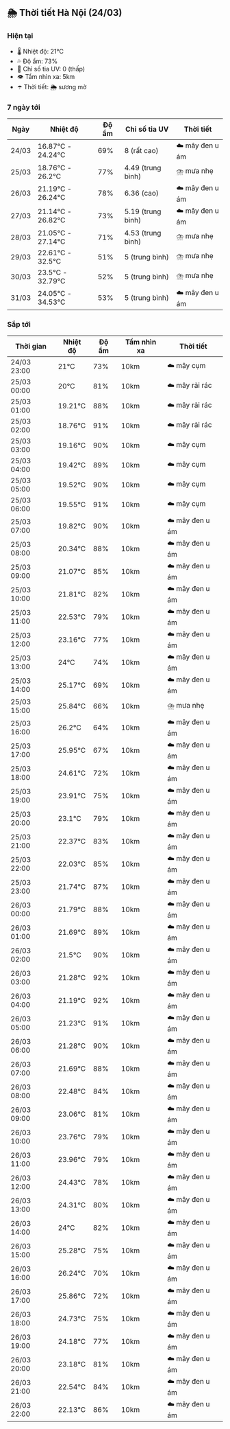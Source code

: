 ## 🌦️ Thời tiết Hà Nội (24/03)

### Hiện tại

- 🌡️ Nhiệt độ: 21℃
- 💦 Độ ẩm: 73%
- 🌟 Chỉ số tia UV: 0 (thấp)
- 👁️ Tầm nhìn xa: 5km
- ☂️ Thời tiết: 🌦️ sương mờ

### 7 ngày tới

| Ngày | Nhiệt độ | Độ ẩm | Chỉ số tia UV | Thời tiết |
| --- | --- | --- | --- | --- |
| 24/03 | 16.87℃ - 24.24℃ | 69% | 8 (rất cao) | ☁️ mây đen u ám |
| 25/03 | 18.76℃ - 26.2℃ | 77% | 4.49 (trung bình) | ⛈️ mưa nhẹ |
| 26/03 | 21.19℃ - 26.24℃ | 78% | 6.36 (cao) | ☁️ mây đen u ám |
| 27/03 | 21.14℃ - 26.82℃ | 73% | 5.19 (trung bình) | ☁️ mây đen u ám |
| 28/03 | 21.05℃ - 27.14℃ | 71% | 4.53 (trung bình) | ⛈️ mưa nhẹ |
| 29/03 | 22.61℃ - 32.5℃ | 51% | 5 (trung bình) | ⛈️ mưa nhẹ |
| 30/03 | 23.5℃ - 32.79℃ | 52% | 5 (trung bình) | ⛈️ mưa nhẹ |
| 31/03 | 24.05℃ - 34.53℃ | 53% | 5 (trung bình) | ☁️ mây đen u ám |

### Sắp tới

| Thời gian | Nhiệt độ | Độ ẩm | Tầm nhìn xa | Thời tiết |
| --- | --- | --- | --- | --- |
| 24/03 23:00 | 21℃ | 73% | 10km | ☁️ mây cụm |
| 25/03 00:00 | 20℃ | 81% | 10km | ☁️ mây rải rác |
| 25/03 01:00 | 19.21℃ | 88% | 10km | ☁️ mây rải rác |
| 25/03 02:00 | 18.76℃ | 91% | 10km | ☁️ mây rải rác |
| 25/03 03:00 | 19.16℃ | 90% | 10km | ☁️ mây cụm |
| 25/03 04:00 | 19.42℃ | 89% | 10km | ☁️ mây cụm |
| 25/03 05:00 | 19.52℃ | 90% | 10km | ☁️ mây cụm |
| 25/03 06:00 | 19.55℃ | 91% | 10km | ☁️ mây cụm |
| 25/03 07:00 | 19.82℃ | 90% | 10km | ☁️ mây đen u ám |
| 25/03 08:00 | 20.34℃ | 88% | 10km | ☁️ mây đen u ám |
| 25/03 09:00 | 21.07℃ | 85% | 10km | ☁️ mây đen u ám |
| 25/03 10:00 | 21.81℃ | 82% | 10km | ☁️ mây đen u ám |
| 25/03 11:00 | 22.53℃ | 79% | 10km | ☁️ mây đen u ám |
| 25/03 12:00 | 23.16℃ | 77% | 10km | ☁️ mây đen u ám |
| 25/03 13:00 | 24℃ | 74% | 10km | ☁️ mây đen u ám |
| 25/03 14:00 | 25.17℃ | 69% | 10km | ☁️ mây đen u ám |
| 25/03 15:00 | 25.84℃ | 66% | 10km | ⛈️ mưa nhẹ |
| 25/03 16:00 | 26.2℃ | 64% | 10km | ☁️ mây đen u ám |
| 25/03 17:00 | 25.95℃ | 67% | 10km | ☁️ mây đen u ám |
| 25/03 18:00 | 24.61℃ | 72% | 10km | ☁️ mây đen u ám |
| 25/03 19:00 | 23.91℃ | 75% | 10km | ☁️ mây đen u ám |
| 25/03 20:00 | 23.1℃ | 79% | 10km | ☁️ mây đen u ám |
| 25/03 21:00 | 22.37℃ | 83% | 10km | ☁️ mây đen u ám |
| 25/03 22:00 | 22.03℃ | 85% | 10km | ☁️ mây đen u ám |
| 25/03 23:00 | 21.74℃ | 87% | 10km | ☁️ mây đen u ám |
| 26/03 00:00 | 21.79℃ | 88% | 10km | ☁️ mây đen u ám |
| 26/03 01:00 | 21.69℃ | 89% | 10km | ☁️ mây đen u ám |
| 26/03 02:00 | 21.5℃ | 90% | 10km | ☁️ mây đen u ám |
| 26/03 03:00 | 21.28℃ | 92% | 10km | ☁️ mây đen u ám |
| 26/03 04:00 | 21.19℃ | 92% | 10km | ☁️ mây đen u ám |
| 26/03 05:00 | 21.23℃ | 91% | 10km | ☁️ mây đen u ám |
| 26/03 06:00 | 21.28℃ | 90% | 10km | ☁️ mây đen u ám |
| 26/03 07:00 | 21.69℃ | 88% | 10km | ☁️ mây đen u ám |
| 26/03 08:00 | 22.48℃ | 84% | 10km | ☁️ mây đen u ám |
| 26/03 09:00 | 23.06℃ | 81% | 10km | ☁️ mây đen u ám |
| 26/03 10:00 | 23.76℃ | 79% | 10km | ☁️ mây đen u ám |
| 26/03 11:00 | 23.96℃ | 79% | 10km | ☁️ mây đen u ám |
| 26/03 12:00 | 24.43℃ | 78% | 10km | ☁️ mây đen u ám |
| 26/03 13:00 | 24.31℃ | 80% | 10km | ☁️ mây đen u ám |
| 26/03 14:00 | 24℃ | 82% | 10km | ☁️ mây đen u ám |
| 26/03 15:00 | 25.28℃ | 75% | 10km | ☁️ mây đen u ám |
| 26/03 16:00 | 26.24℃ | 70% | 10km | ☁️ mây đen u ám |
| 26/03 17:00 | 25.86℃ | 72% | 10km | ☁️ mây đen u ám |
| 26/03 18:00 | 24.73℃ | 75% | 10km | ☁️ mây đen u ám |
| 26/03 19:00 | 24.18℃ | 77% | 10km | ☁️ mây đen u ám |
| 26/03 20:00 | 23.18℃ | 81% | 10km | ☁️ mây đen u ám |
| 26/03 21:00 | 22.54℃ | 84% | 10km | ☁️ mây đen u ám |
| 26/03 22:00 | 22.13℃ | 86% | 10km | ☁️ mây đen u ám |
